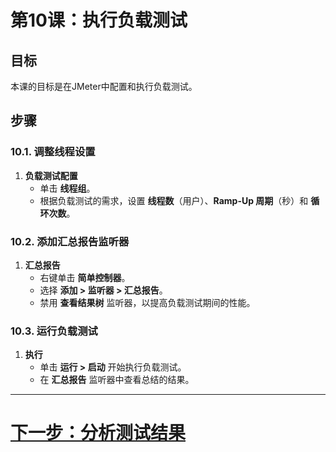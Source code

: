 # 第10课：执行负载测试

## 目标
本课的目标是在JMeter中配置和执行负载测试。

## 步骤

### 10.1. 调整线程设置
1. **负载测试配置**
   - 单击 **线程组**。
   - 根据负载测试的需求，设置 **线程数**（用户）、**Ramp-Up 周期**（秒）和 **循环次数**。

### 10.2. 添加汇总报告监听器
1. **汇总报告**
   - 右键单击 **简单控制器**。
   - 选择 **添加 > 监听器 > 汇总报告**。
   - 禁用 **查看结果树** 监听器，以提高负载测试期间的性能。

### 10.3. 运行负载测试
1. **执行**
   - 单击 **运行 > 启动** 开始执行负载测试。
   - 在 **汇总报告** 监听器中查看总结的结果。

---

# [下一步：分析测试结果](analyzing-test-results.md)